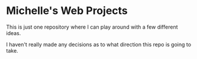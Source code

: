 # Michelle's Web Projects

This is just one repository where I can play around with a few different ideas.

I haven't really made any decisions as to what direction this repo is going to take.
